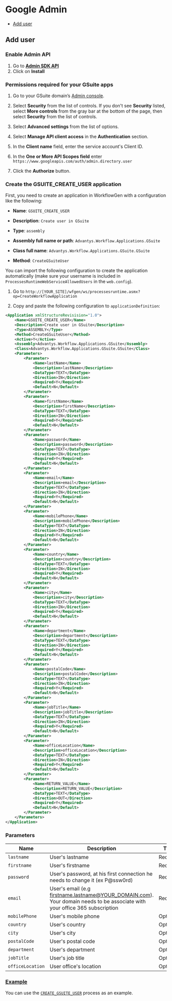 # Google Admin

- [Add user](#add-user)

## Add user

### Enable Admin API

1. Go to [**Admin SDK API**](https://console.cloud.google.com/apis/library/admin.googleapis.com)
2. Click on **Install**

### Permissions required for your GSuite apps

1. Go to your GSuite domain’s [Admin console](https://admin.google.com/).

2. Select **Security** from the list of controls. If you don't see **Security** listed, select **More controls** from the gray bar at the bottom of the page, then select **Security** from the list of controls.

3. Select **Advanced settings** from the list of options.

4. Select **Manage API client access** in the **Authentication** section.

5. In the **Client name** field, enter the service account's Client ID.

6. In the **One or More API Scopes field** enter `https://www.googleapis.com/auth/admin.directory.user`

7. Click the **Authorize** button.


### Create the GSUITE_CREATE_USER application

First, you need to create an application in WorkflowGen with a configuration like the following:

- **Name**: `GSUITE_CREATE_USER`

- **Description**: `Create user in GSuite`

- **Type**: `assembly`

- **Assembly full name or path**: `Advantys.Workflow.Applications.GSuite`

- **Class full name**: `Advantys.Workflow.Applications.GSuite.GSuite`

- **Method**: `CreateGSuiteUser`

You can import the following configuration to create the application automatically (make sure your username is included in `ProcessesRuntimeWebServiceAllowedUsers` in the `web.config`).

1. Go to `http://[YOUR_SITE]/wfgen/ws/processesruntime.asmx?op=CreateWorkflowApplication`

2. Copy and paste the following configuration to `applicationDefinition`:

```xml
<Application xmlStructureRevisision="1.0">
    <Name>GSUITE_CREATE_USER</Name>
    <Description>Create user in GSuite</Description>
    <Type>ASSEMBLY</Type>
    <Method>CreateGSuiteUser</Method>
    <Active>Y</Active>
    <Assembly>Advantys.Workflow.Applications.GSuite</Assembly>
    <Class>Advantys.Workflow.Applications.GSuite.GSuite</Class>
    <Parameters>
        <Parameter>
            <Name>lastName</Name>
            <Description>lastName</Description>
            <DataType>TEXT</DataType>
            <Direction>IN</Direction>
            <Required>Y</Required>
            <Default>N</Default>
        </Parameter>
        <Parameter>
            <Name>firstName</Name>
            <Description>firstName</Description>
            <DataType>TEXT</DataType>
            <Direction>IN</Direction>
            <Required>Y</Required>
            <Default>N</Default>
        </Parameter>
        <Parameter>
            <Name>password</Name>
            <Description>password</Description>
            <DataType>TEXT</DataType>
            <Direction>IN</Direction>
            <Required>Y</Required>
            <Default>N</Default>
        </Parameter>
        <Parameter>
            <Name>email</Name>
            <Description>email</Description>
            <DataType>TEXT</DataType>
            <Direction>IN</Direction>
            <Required>Y</Required>
            <Default>N</Default>
        </Parameter>
        <Parameter>
            <Name>mobilePhone</Name>
            <Description>mobilePhone</Description>
            <DataType>TEXT</DataType>
            <Direction>IN</Direction>
            <Required>Y</Required>
            <Default>N</Default>
        </Parameter>
        <Parameter>
            <Name>country</Name>
            <Description>country</Description>
            <DataType>TEXT</DataType>
            <Direction>IN</Direction>
            <Required>Y</Required>
            <Default>N</Default>
        </Parameter>
        <Parameter>
            <Name>city</Name>
            <Description>city</Description>
            <DataType>TEXT</DataType>
            <Direction>IN</Direction>
            <Required>Y</Required>
            <Default>N</Default>
        </Parameter>
        <Parameter>
            <Name>department</Name>
            <Description>department</Description>
            <DataType>TEXT</DataType>
            <Direction>IN</Direction>
            <Required>Y</Required>
            <Default>N</Default>
        </Parameter>
        <Parameter>
            <Name>postalCode</Name>
            <Description>postalCode</Description>
            <DataType>TEXT</DataType>
            <Direction>IN</Direction>
            <Required>Y</Required>
            <Default>N</Default>
        </Parameter>
        <Parameter>
            <Name>jobTitle</Name>
            <Description>jobTitle</Description>
            <DataType>TEXT</DataType>
            <Direction>IN</Direction>
            <Required>Y</Required>
            <Default>N</Default>
        </Parameter>
        <Parameter>
            <Name>officeLocation</Name>
            <Description>officeLocation</Description>
            <DataType>TEXT</DataType>
            <Direction>IN</Direction>
            <Required>Y</Required>
            <Default>N</Default>
        </Parameter>
        <Parameter>
            <Name>RETURN_VALUE</Name>
            <Description>RETURN_VALUE</Description>
            <DataType>TEXT</DataType>
            <Direction>OUT</Direction>
            <Required>Y</Required>
            <Default>N</Default>
        </Parameter>
    </Parameters>
</Application>
```

### Parameters
| Name | Description | Type |
| --- | --- |---|
| `lastname` | User's lastname | Required |
| `firstname` | User's firstname | Required |
| `password` | User's password, at his first connection he needs to change it (ex P@ssw0rd) | Required |
| `email` | User's email (e.g firstname.lastname@YOUR_DOMAIN.com). Your domain needs to be associate with your office 365 subscription | Required |
| `mobilePhone` | User's mobile phone | Optional |	
| `country` | User's country | Optional |	
| `city` | User's city | Optional |	
| `postalCode` | User's postal code | Optional |	
| `department` | User's department | Optional |	
| `jobTitle` | User's job title | Optional |	
| `officeLocation` | User office's location | Optional |

### [Example]((https://github.com/advantys/workflowgen-gsuite/tree/master/processes/Admin))

You can use the [`CREATE_GSUITE_USER`](https://github.com/advantys/workflowgen-gsuite/blob/master/processes/Admin/CREATE_GSUITE_USER.xml) process as an example.